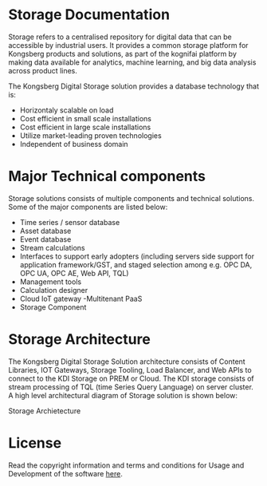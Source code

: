 # Storage Documentation

Storage refers to a centralised repository for digital data that can be accessible by industrial users. It provides a common storage platform for Kongsberg products and solutions, as part of the kognifai platform by making data available for analytics, machine learning, and big data analysis across product lines.

The Kongsberg Digital Storage solution provides a database technology that is:

- Horizontaly scalable on load
- Cost efficient in small scale installations
- Cost efficient in large scale installations
- Utilize market-leading proven technologies
- Independent of business domain

# Major Technical components

Storage solutions consists of multiple components and technical solutions. Some of the major components are listed below:

- Time series / sensor database
- Asset database
- Event database
- Stream calculations
- Interfaces to support early adopters (including servers side support for application framework/GST, and staged selection among e.g. OPC DA, OPC UA, OPC AE, Web API, TQL)
- Management tools
- Calculation designer
- Cloud IoT gateway
 -Multitenant PaaS
- Storage Component

# Storage Architecture
The Kongsberg Digital Storage Solution architecture consists of Content Libraries, IOT Gateways, Storage Tooling, Load Balancer, and Web APIs to connect to the KDI Storage on PREM or Cloud. The KDI storage consists of stream processing of TQL (time Series Query Language) on server cluster. A high level architectural diagram of Storage solution is shown below:

Storage Archietecture



# License
Read the copyright information and terms and conditions for Usage and Development of the software [here]( https://github.com/kognifai/Core_Documentation/blob/master/License.md).
